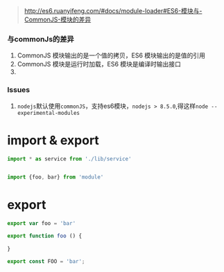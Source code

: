 > http://es6.ruanyifeng.com/#docs/module-loader#ES6-模块与-CommonJS-模块的差异
### 与commonJs的差异
1. CommonJS 模块输出的是一个值的拷贝，ES6 模块输出的是值的引用
2. CommonJS 模块是运行时加载，ES6 模块是编译时输出接口
3. 

### Issues
1. `nodejs`默认使用`commonJS`，支持es6模块，`nodejs > 8.5.0`,得这样`node --experimental-modules`

# import & export
```js
import * as service from './lib/service'


import {foo, bar} from 'module'
```


# export
```js
export var foo = 'bar'

export function foo () {
    
}

export const FOO = 'bar';
```
